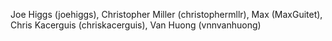 Joe Higgs (joehiggs), Christopher Miller (christophermllr), Max (MaxGuitet), Chris Kacerguis (chriskacerguis), Van Huong (vnnvanhuong)
